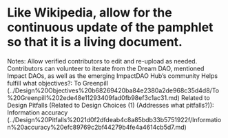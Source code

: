 # Like Wikipedia, allow for the continuous update of the pamphlet so that it is a living document.

Notes: Allow verified contributors to edit and re-upload as needed. Contributors can volunteer to iterate from the Dream DAO, mentioned Impact DAOs, as well as the emerging ImpactDAO Hub’s community 
Helps fulfill what objectives?: To Greenpill (../Design%20Objectives%20b68269420ba84e2380a2de968c35d4d8/To%20Greenpill%202ede48e11293409fad0fb98ef3c1ac31.md)
Related to Design Pitfalls (Related to Design Choices (1) (Addresses what pitfalls?)): Information accuracy (../Design%20Pitfalls%2021d0f2dfdeab4c8a85bdb33b5751922f/Information%20accuracy%20efc89769c2bf44279b4fe4a4614cb5d7.md)